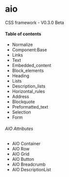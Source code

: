 # aio
 CSS framework - V0.3.0 Beta

#### Table of contents
+ Normalize
+ Component:Base
+ Links
+ Text
+ Embedded_content
+ Block_elements
+ Heading
+ Lists
+ Description_lists
+ Horizontal_rules
+ Address
+ Blockquote
+ Preformatted_text
+ Selection
+ Form
###### AIO Attributes
+ AIO Container
+ AIO Row
+ AIO Grid
+ AIO Button
+ AIO Breadcrumb
+ AIO DescriptionList
